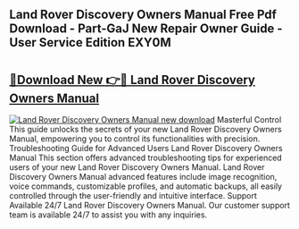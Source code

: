 ## Land Rover Discovery Owners Manual Free Pdf Download - Part-GaJ New Repair Owner Guide - User Service Edition EXY0M

# <h2><a href="http://bc2899.oget.top/?id=Land+Rover+Discovery+Owners+Manual">🔗Download New 👉🔴 Land Rover Discovery Owners Manual</a></h2>

[![Land Rover Discovery Owners Manual new download](https://i.imgur.com/5g1atiW.png)](http://bc2899.oget.top/?id=Land+Rover+Discovery+Owners+Manual)
Masterful Control This guide unlocks the secrets of your new Land Rover Discovery Owners Manual, empowering you to control its functionalities with precision. Troubleshooting Guide for Advanced Users Land Rover Discovery Owners Manual This section offers advanced troubleshooting tips for experienced users of your new Land Rover Discovery Owners Manual. Land Rover Discovery Owners Manual advanced features include image recognition, voice commands, customizable profiles, and automatic backups, all easily controlled through the user-friendly and intuitive interface. Support Available 24/7 Land Rover Discovery Owners Manual. Our customer support team is available 24/7 to assist you with any inquiries.
